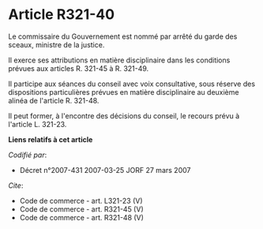 # Article R321-40

Le commissaire du Gouvernement est nommé par arrêté du garde des sceaux, ministre de la justice. 

Il exerce ses attributions en matière disciplinaire dans les conditions prévues aux articles R. 321-45 à R. 321-49. 

Il participe aux séances du conseil avec voix consultative, sous réserve des dispositions particulières prévues en matière
disciplinaire au deuxième alinéa de l'article R. 321-48. 

Il peut former, à l'encontre des décisions du conseil, le recours prévu à l'article L. 321-23.

**Liens relatifs à cet article**

_Codifié par_:

  - Décret n°2007-431 2007-03-25 JORF 27 mars 2007

_Cite_:

  - Code de commerce - art. L321-23 (V)
  - Code de commerce - art. R321-45 (V)
  - Code de commerce - art. R321-48 (V)
